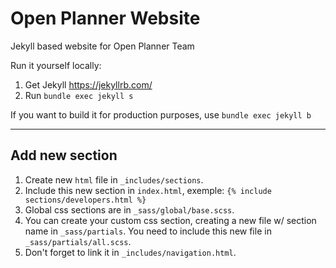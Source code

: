 # Open Planner Website 

Jekyll based website for Open Planner Team

Run it yourself locally:
 1. Get Jekyll https://jekyllrb.com/
 2. Run `bundle exec jekyll s`
 
If you want to build it for production purposes, use `bundle exec jekyll b`

---
## Add new section

1. Create new `html` file in `_includes/sections`.
2. Include this new section in `index.html`, exemple: `{% include sections/developers.html %}`
3. Global css sections are in `_sass/global/base.scss`.
4. You can create your custom css section, creating a new file w/ section name in `_sass/partials`. You need to include this new file in `_sass/partials/all.scss`.
5. Don't forget to link it in `_includes/navigation.html`.

